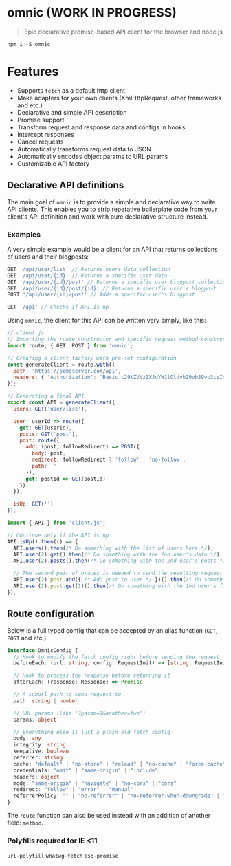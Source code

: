 # omnic (WORK IN PROGRESS)
> Epic declarative promise-based API client for the browser and node.js

`npm i -S omnic`

# Features

- Supports `fetch` as a default http client
- Make adapters for your own clients (XmlHttpRequest, other frameworks and etc.)
- Declarative and simple API description
- Promise support
- Transform request and response data and configs in hooks
- Intercept responses
- Cancel requests
- Automatically transforms request data to JSON
- Automatically encodes object params to URL params
- Customizable API factory


## Declarative API definitions

The main goal of `omnic` is to provide a simple and declarative way to write API clients. This enables you to strip repetative boilerplate code from your client's API definition and work with pure declarative structure instead.

### Examples

A very simple example would be a client for an API that returns collections of users and their blogposts:

```js
GET '/api/user/list' // Returns users data collection
GET '/api/user/{id}' // Returns a specific user data
GET '/api/user/{id}/post' // Returns a specific user blogpost collection
GET '/api/user/{id}/post/{id}' // Returns a specific user's blogpost
POST '/api/user/{id}/post' // Adds a specific user's blogpost

GET '/api' // Checks if API is up
```

Using `omnic`, the client for this API can be written very simply, like this:

```js
// client.js
// Importing the route constructor and specific request method constructors
import route, { GET, POST } from 'omnic';

// Creating a client factory with pre-set configuration
const generateClient = route.with({
  path: 'https://someserver.com/api',
  headers: { 'Authorization': 'Basic c29tZVVzZXJuYW1lOldvb29vb29vb3csIHdoYXQgYSBwYXNzd29yZCE=' }
});

// Generating a final API
export const API = generateClient({
  users: GET('user/list'),

  user: userId => route({
    get: GET(userId),
    posts: GET('post'),
    post: route({
      add: (post, followRedirect) => POST({
        body: post,
        redirect: followRedirect ? 'follow' : 'no-follow',
        path: ''
      }),
      get: postId => GET(postId)
    }),
  }),

  isUp: GET('')
});
```

```js
import { API } from 'client.js';

// Continue only if the API is up
API.isUp().then(() => {
  API.users().then(/* Do something with the list of users here */);
  API.user(2).get().then(/* Do something with the 2nd user's data */);
  API.user(2).posts().then(/* Do something with the 2nd user's posts */);

  // The second pair of braces is needed to send the resulting request
  API.user(2).post.add({ /* Add post to user */ })().then(/* do something after this */);
  API.user(2).post.get(1)().then(/* Do something with the 2nd user's first post */);
});
```

## Route configuration

Below is a full typed config that can be accepted by an alias function (`GET`, `POST` and etc.)

```ts
interface OmnicConfig {
  // Hook to modify the fetch config right before sending the request
  beforeEach: (url: string, config: RequestInit) => [string, RequestInit]

  // Hook to process the response before returning it
  afterEach: (response: Response) => Promise

  // A suburl path to send request to
  path: string | number

  // URL params (like '?param=1&another=two')
  params: object

  // Everything else is just a plain old fetch config
  body: any
  integrity: string
  keepalive: boolean
  referrer: string
  cache: "default" | "no-store" | "reload" | "no-cache" | "force-cache"
  credentials: "omit" | "same-origin" | "include"
  headers: object
  mode: "same-origin" | "navigate" | "no-cors" | "cors"
  redirect: "follow" | "error" | "manual"
  referrerPolicy: "" | "no-referrer" | "no-referrer-when-downgrade" | "origin-only" | "origin-when-cross-origin" | "unsafe-url"
}
```


The `route` function can also be used instead with an addition of another field: `method`.


### Polyfills required for IE <11

`url-polyfill`
`whatwg-fetch`
`es6-promise`
